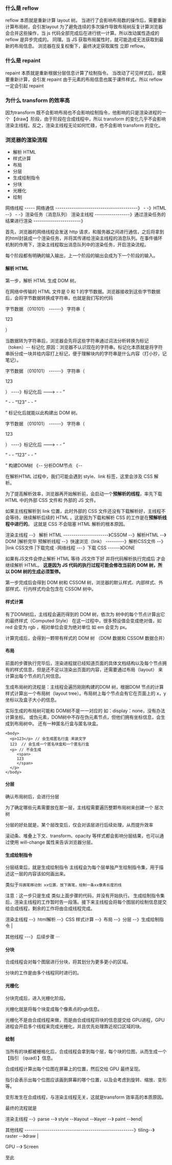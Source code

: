 ### 什么是 reflow
reflow 本质就是重新计算 layout 树。
当进行了会影响布局数的操作后，需要重新计算布局树，会引发layout
为了避免连续的多次操作导致布局树反复计算浏览器会合并这些操作，当 js 代码全部完成后在进行统一计算。所以改动属性造成的 reflow 是异步完成的。
同理。当 JS 获取布局属性时，就可能造成无法获取到最新的布局信息。
浏览器在反复权衡下，最终决定获取属性 立即 reflow。

### 什么是 repaint
repaint 本质就是重新根据分层信息计算了绘制指令。
当改动了可见样式后，就需要重新计算，会引发 repaint
由于元素的布局信息也属于课件样式，所以 reflow 一定会引起 repaint

### 为什么 transform 的效率高
因为transform 既不会影响布局也不会影响绘制指令，他影响的只是渲染进程的一个 【draw】阶段，由于阶段在合成线程中，所以 transform 的变化几乎不会影响渲染主线程。反之，渲染主线程无论如何忙碌，也不会影响 transform 的变化。

### 浏览器的渲染流程
+ 解析 HTML
+ 样式计算
+ 布局
+ 分层
+ 生成绘制指令
+ 分块
+ 光栅化
+ 绘制

网络线程   ----- 网络通信 ----------------------------------------》
              - -》HTML --》 
              - -》渲染任务（消息队列）
渲染主线程 -----------------》通过渲染任务的结果进行渲染 -----------------------》

首先，浏览器的网络线程会发送 http 请求，和服务器之间进行通信，之后将拿到的html封装成一个渲染任务，并将其传递给渲染主线程的消息队列。在事件循环机制的作用下，渲染主线程取出消息队列中的渲染任务，开启渲染流程。

每个阶段都有明确的输入输出，上一个阶段的输出会成为下一个阶段的输入。

#### 解析 HTML
第一步，解析 HTML 生成 DOM 树。

在网络中传输的 HTML 文件是 0 和 1 的字节数据。浏览器接收到这些字节数据后，会将字节数据转换成字符串，也就是我们写的代码

字节数据 （010101） ------》 字符串（<p>123</p>）

当数据转为字符串后，浏览器会先将这些字符串通过词法分析转换为标记（token）-- 标记化
原因：浏览器不认识现在的字符串。标记化本质就是将字符串拆分成一块并给内容打上标记，便于理解块内的字符串是什么内容（打小抄，记笔记）。

字节数据 （010101） ------》 字符串（<p>123</p>） ----》标记化后 --->
                                                  - - ”<p>“
                                                  - - “123”
                                                  - - “</p>”
标记化后就能以此构建出 DOM 树。


字节数据 （010101） ------》 字符串（<p>123</p>） ----》标记化后 --->
                                                  - - ”<p>“
                                                  - - “123”
                                                  - - “</p>”
                构建DOM树    《--    分析DOM节点 《--

在解析HTML 过程中，我们可能会遇到 style、link 标签，这里会涉及 CSS 解析。

为了提高解析效率，浏览器再开始解析前，会启动一个**预解析的线程**，率先下载 HTML 中的外部 CSS 文件和 外部的 JS 文件。

如果主线程解析到 link 位置，此时外部的 CSS 文件还没有下载解析好，主线程不会等待，继续解析后续的 HTML 。这是因为下载和解析 CSS 的工作是在**预解析线程中进行的**。
这就是 CSS 不会阻塞 HTML 解析的根本原因。

渲染主线程  --》 解析 HTML ----------------------》CSSOM --》解析HTML --》DOM
                                             |解析完毕
预解析线程 --》快速浏览（link）  ---------》解析CSS文件 --》
               |link CSS文件     |下载完成
   -网络线程                  ---》下载 CSS  ------》DONE
   
如果有JS文件会停止解析 HTML 等待 JS文件下好 并将代码解析执行完成后 才会继续解析 HTML。
**这是因为 JS 代码的执行过程可能会修改当前的 DOM 树，所以 DOM 树的生成必须暂停。**

第一步完成后会得到 DOM 树和 CSSOM 树，浏览器的默认样式、内部样式、外部样式、行内样式均会包含在 CSSOM 树中。

#### 样式计算
有了DOM树后，主线程会遍历得到的 DOM 树，依次为 树中的每个节点计算出它的最终样式（Computed Style）
在这一过程中，很多预设值会变成绝对值，如 red 会变为 rgb ，相对单位会变为绝对单位 如 em 会变为 px。

计算完成后，会得到一颗带有样式的 DOM 树 （DOM 数据和 CSSOM 数据合并）

#### 布局
前面的步骤执行完毕后，渲染进程就已经知道页面的具体文档结构以及每个节点拥有的样式信息，但是还不足以渲染出页面的内容，还需要通过布局（layout） 来计算出每个节点的几何信息。

生成布局树的流程是：主线程会遍历刚刚构建的DOM 树，根据DOM 节点的计算样式计算出一个布局树（layout tree）。布局树上每个节点会有它在页面上的 x，y坐标以及盒子大小的信息。

实际生成的布局树可能和 DOM树不是一一对应的 如：display：none，没有办法计算坐标。
或伪元素，DOM树中不存在伪元素节点，但他们拥有坐标信息，会生成到布局树中。 还有一种匿名行盒与匿名块盒。
```
<body>
  <p>123</p> // 会生成匿名行盒 来装文字 
  123  // 会生成一个匿名块盒和一个匿名行盒 
  <p> // 不会生成 
     <span>
     123
     </span>
  </p>
</body>
```

#### 分层
确认布局树后，会进行分层

为了确定哪些元素需要放在那一层，主线程需要遍历整颗布局树来创建一个 层次树

分层的好处就是，某个层改变后，仅会对该层进行后续处理，从而提升效率

滚动条、堆叠上下文、transform、opacity 等样式都会影响分层结果，也可以通过使用 will-change 属性来告诉浏览器分层。

#### 生成绘制指令
分层结束后，就是生成绘制指令
主线程会为每个层单独产生绘制指令集，用于描述这一层的内容该如何画出来。

类似于`将画笔移动到 xx位置，放下画笔，绘制一条xx像素长度的线`

注意：这一步只是生成 类似上面步骤的代码，并没有开始执行。
生成绘制指令集后，渲染主线程的工作暂时告一段落。接下来主线程会将每个图层的绘制信息提交给合成线程，剩余的工作将由合成线程完成。

渲染主线程 --》html解析 --》CSS 样式计算 --》布局 --》分层 --》生成绘制指令 |

其他线程                                                                                                                 ---》 后续步骤 ···

#### 分块
合成线程会对每个图层进行分块，将其划分为更多更小的区域。

分块的工作是由多个线程同时进行的。

#### 光栅化
分块完成后，进入光栅化阶段。

光栅化就是将每个块变成每个像素点的rgb信息。

光栅化不是由合成线程来做，而是由合成线程将块的信息提交给 GPU进程，GPU 进程会开启多个线程来完成光栅化，并且优先处理靠近视口区域的块。

#### 绘制
当所有的块都被栅格化后，合成线程会拿到每个层，每个块的位图，从而生成一个【指引 （quad）】信息。

合成线程计算出每个位图在屏幕上的位置，然后交给 GPU 最终呈现。

指引会表示出每个位图应该画到屏幕的哪个位置，以及会考虑到旋转、缩放、变形等。

变形发生在合成线程，与渲染主线程无关，这就是transform 效率高的本质原因。

最终的流程就是

渲染主线程 --》parse --》 style --》layout --》layer --》 paint --》end|

其他线程    -----------------------------------------------------》tiling--》raster --》draw |

GPU  --》 Screen

至此
